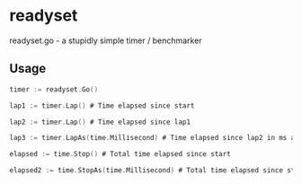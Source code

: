 # readyset

readyset.go - a stupidly simple timer / benchmarker

## Usage

```go
timer := readyset.Go()

lap1 := timer.Lap() # Time elapsed since start

lap2 := timer.Lap() # Time elapsed since lap1

lap3 := timer.LapAs(time.Millisecond) # Time elapsed since lap2 in ms as an int64

elapsed := time.Stop() # Total time elapsed since start

elapsed2 := time.StopAs(time.Millisecond) # Total time elapsed since start in ms as an int64

```
